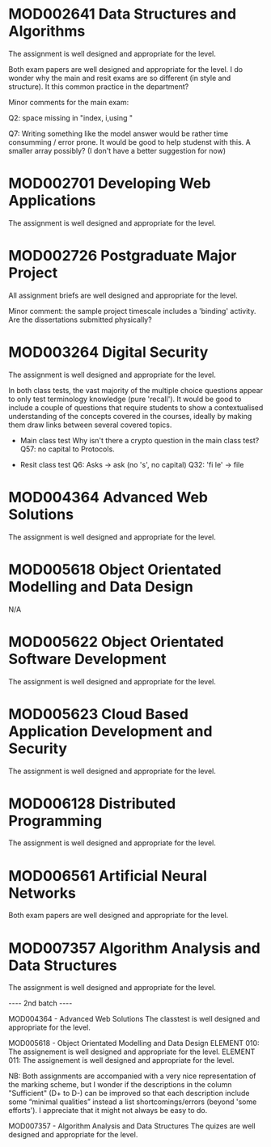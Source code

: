 # MOD002641	Data Structures and Algorithms
The assignment is well designed and appropriate for the level.

Both exam papers are well designed and appropriate for the level. I do
wonder why the main and resit exams are so different (in style and
structure). It this common practice in the department?

Minor comments for the main exam:

Q2: space missing in "index, i,using "

Q7: Writing something like the model answer would be rather time
consumming / error prone. It would be good to help studenst with
this. A smaller array possibly? (I don't have a better suggestion for
now)




# MOD002701	Developing Web Applications
The assignment is well designed and appropriate for the level.

# MOD002726	Postgraduate Major Project
All assignment briefs are well designed and appropriate for the level.

Minor comment: the sample project timescale includes a 'binding'
activity. Are the dissertations submitted physically?

# MOD003264	Digital Security

The assignment is well designed and appropriate for the level.

In both class tests, the vast majority of the multiple choice
questions appear to only test terminology knowledge (pure
'recall'). It would be good to include a couple of questions that
require students to show a contextualised understanding of the
concepts covered in the courses, ideally by making them draw links
between several covered topics.

* Main class test
Why isn't there a crypto question in the main class test?
Q57: no capital to Protocols.

* Resit class test
Q6: Asks -> ask (no 's', no capital)
Q32: 'fi le' -> file




# MOD004364	Advanced Web Solutions
The assignment is well designed and appropriate for the level.

# MOD005618	Object Orientated Modelling and Data Design
N/A

# MOD005622	Object Orientated Software Development
The assignment is well designed and appropriate for the level.

# MOD005623	Cloud Based Application Development and Security
The assignment is well designed and appropriate for the level.

# MOD006128	Distributed Programming
The assignment is well designed and appropriate for the level.

# MOD006561	Artificial Neural Networks
Both exam papers are well designed and appropriate for the level.

# MOD007357	Algorithm Analysis and Data Structures
The assignment is well designed and appropriate for the level.



---- 2nd batch ----

MOD004364 - Advanced Web Solutions
The classtest is well designed and appropriate for the level.


MOD005618 - Object Orientated Modelling and Data Design
ELEMENT 010: The assignement is well designed and appropriate for the level.
ELEMENT 011: The assignement is well designed and appropriate for the level.

NB: Both assignments are accompanied with a very nice representation
of the marking scheme, but I wonder if the descriptions in the column
"Sufficient" (D+ to D-) can be improved so that each description
include some “minimal qualities” instead a list shortcomings/errors
(beyond 'some efforts'). I appreciate that it might not always be easy
to do.

MOD007357 - Algorithm Analysis and Data Structures
The quizes are well designed and appropriate for the level.
